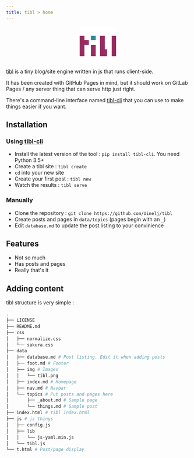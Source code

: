 ```yaml
---
title: tibl > home
---
```


<img style="margin: auto; display: block;" src="data/img/tibl_100x100.png"/>

[tibl](https://ujj.space/tibl) is a tiny blog/site engine written in js that runs client-side.

It has been created with GitHub Pages in mind, but it should work on GitLab Pages / any server thing that can serve http just right.

There's a command-line interface named [tibl-cli](https://ujj.space/tibl/t?p=tibl-cli) that you can use to make things easier if you want.

## Installation

### Using [tibl-cli](https://ujj.space/tibl/t?p=tibl-cli)

- Install the latest version of the tool : `pip install tibl-cli`. You need Python 3.5+
- Create a tibl site : `tibl create`
- `cd` into your new site
- Create your first post : `tibl new`
- Watch the results : `tibl serve`

### Manually

- Clone the repository : `git clone https://github.com/Uinelj/tibl`
- Create posts and pages in `data/topics` (pages begin with an `_`)
- Edit `database.md` to update the post listing to your convinience

## Features

- Not so much
- Has posts and pages
- Really that's it

## Adding content

tibl structure is very simple : 

```bash
.
├── LICENSE
├── README.md
├── css
│   ├── normalize.css
│   └── sakura.css
├── data
│   ├── database.md # Post listing. Edit it when adding posts
│   ├── foot.md # Footer
│   ├── img # Images
│   │   └── tibl.png
│   ├── index.md # Homepage
│   ├── nav.md # Navbar
│   └── topics # Put posts and pages here
│       ├── _about.md # Sample page
│       └── things.md # Sample post
├── index.html # tibl index.html
├── js # js things
│   ├── config.js
│   ├── lib
│   │   └── js-yaml.min.js
│   └── tibl.js
└── t.html # Post/page display
```
